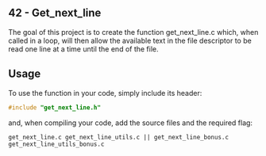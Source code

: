 ## 42 - Get_next_line

The goal of this project is to create the function get_next_line.c which, when called in a loop, will then allow the available text in the file descriptor to be read one line at a time until the end of the file.

## Usage

To use the function in your code, simply include its header:

```C
#include "get_next_line.h"
```

and, when compiling your code, add the source files and the required flag:

```shell
get_next_line.c get_next_line_utils.c || get_next_line_bonus.c get_next_line_utils_bonus.c
```

